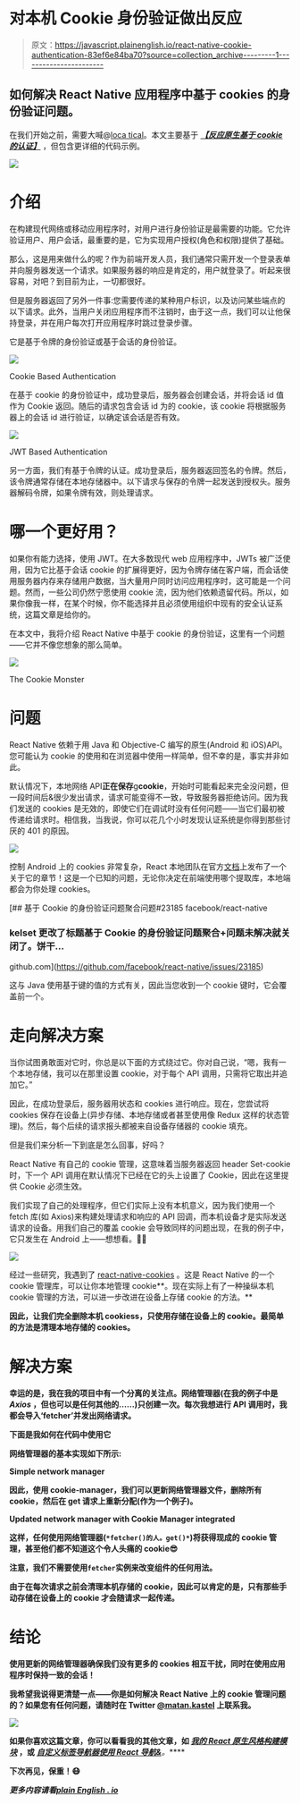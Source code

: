 # 对本机 Cookie 身份验证做出反应

> 原文：<https://javascript.plainenglish.io/react-native-cookie-authentication-83ef6e84ba70?source=collection_archive---------1----------------------->

## 如何解决 React Native 应用程序中基于 cookies 的身份验证问题。

在我们开始之前，需要大喊@[loca tical](https://locastic.medium.com/?source=post_page-----80ee18f4c71b--------------------------------)。本文主要基于 [***【反应原生基于 cookie 的认证】***](https://medium.com/locastic/react-native-cookie-based-authentication-80ee18f4c71b) ，但包含更详细的代码示例。

![](img/36542e670d15016129782d90d9da9a03.png)

# 介绍

在构建现代网络或移动应用程序时，对用户进行身份验证是最需要的功能。它允许验证用户、用户会话，最重要的是，它为实现用户授权(角色和权限)提供了基础。

那么，这是用来做什么的呢？作为前端开发人员，我们通常只需开发一个登录表单并向服务器发送一个请求。如果服务器的响应是肯定的，用户就登录了。听起来很容易，对吧？到目前为止，一切都很好。

但是服务器返回了另外一件事:您需要传递的某种用户标识，以及访问某些端点的以下请求。此外，当用户关闭应用程序而不注销时，由于这一点，我们可以让他保持登录，并在用户每次打开应用程序时跳过登录步骤。

它是基于令牌的身份验证或基于会话的身份验证。

![](img/ee617bc55b007677029ab66c57db7bca.png)

Cookie Based Authentication

在基于 cookie 的身份验证中，成功登录后，服务器会创建会话，并将会话 id 值作为 Cookie 返回。随后的请求包含会话 id 为的 cookie，该 cookie 将根据服务器上的会话 id 进行验证，以确定该会话是否有效。

![](img/747158c1c3de2a374db8777c68f23957.png)

JWT Based Authentication

另一方面，我们有基于令牌的认证。成功登录后，服务器返回签名的令牌。然后，该令牌通常存储在本地存储器中。以下请求与保存的令牌一起发送到授权头。服务器解码令牌，如果令牌有效，则处理请求。

# 哪一个更好用？

如果你有能力选择，使用 JWT。在大多数现代 web 应用程序中，JWTs 被广泛使用，因为它比基于会话 cookie 的扩展得更好，因为令牌存储在客户端，而会话使用服务器内存来存储用户数据，当大量用户同时访问应用程序时，这可能是一个问题。然而，一些公司仍然宁愿使用 cookie 流，因为他们依赖遗留代码。所以，如果你像我一样，在某个时候，你不能选择并且必须使用组织中现有的安全认证系统，这篇文章是给你的。

在本文中，我将介绍 React Native 中基于 cookie 的身份验证，这里有一个问题——它并不像您想象的那么简单。

![](img/5fa511850c4a7c537b14b01ddbc45aa4.png)

The Cookie Monster

# 问题

React Native 依赖于用 Java 和 Objective-C 编写的原生(Android 和 iOS)API。您可能认为 cookie 的使用和在浏览器中使用一样简单，但不幸的是，事实并非如此。

默认情况下，本地网络 API**正在保存**g**cookie**，开始时可能看起来完全没问题，但一段时间后&很少发出请求，请求可能变得不一致，导致服务器拒绝访问。因为我们发送的 cookies 是无效的，即使它们在调试时没有任何问题——当它们最初被传递给请求时。相信我，当我说，你可以花几个小时发现认证系统是你得到那些讨厌的 401 的原因。

![](img/0ef23e17bf367a41c9e67b3cf86e1044.png)

控制 Android 上的 cookies 非常复杂，React 本地团队在官方[文档](https://reactnative.dev/docs/0.61/network#known-issues-with-fetch-and-cookie-based-authentication)上发布了一个关于它的章节！这是一个已知的问题，无论你决定在前端使用哪个提取库，本地端都会为你处理 cookies。

[](https://github.com/facebook/react-native/issues/23185) [## 基于 Cookie 的身份验证问题聚合问题#23185 facebook/react-native

### kelset 更改了标题基于 Cookie 的身份验证问题聚合+问题未解决就关闭了。饼干…

github.com](https://github.com/facebook/react-native/issues/23185) 

这与 Java 使用基于键的值的方式有关，因此当您收到一个 cookie 键时，它会覆盖前一个。

# 走向解决方案

当你试图勇敢面对它时，你总是以下面的方式绕过它。你对自己说，“嗯，我有一个本地存储，我可以在那里设置 cookie，对于每个 API 调用，只需将它取出并追加它。”

因此，在成功登录后，服务器用状态和 cookies 进行响应。现在，您尝试将 cookies 保存在设备上(异步存储、本地存储或者甚至使用像 Redux 这样的状态管理)。然后，每个后续的请求报头都被来自设备存储器的 cookie 填充。

但是我们来分析一下到底是怎么回事，好吗？

React Native 有自己的 cookie 管理，这意味着当服务器返回 header Set-cookie 时，下一个 API 调用在默认情况下已经在它的头上设置了 Cookie，因此在这里提供 Cookie 必须生效。

我们实现了自己的处理程序，但它们实际上没有本机意义，因为我们使用一个 fetch 库(如 Axios)来构建处理请求和响应的 API 回调，而本机设备才是实际发送请求的设备。用我们自己的覆盖 cookie 会导致同样的问题出现，在我的例子中，它只发生在 Android 上——想想看。🤷‍♂️

![](img/f41ed65264f02bf023bb1bcc6275ddcf.png)

经过一些研究，我遇到了 [react-native-cookies](https://github.com/react-native-cookies/cookies) 。这是 React Native 的一个 cookie 管理库，可以让你本地管理 cookie**。现在实际上有了一种操纵本机 cookie 管理的方法，可以进一步改进在设备上存储 cookie 的方法。**

**因此，让我们完全删除本机 cookiess，只使用存储在设备上的 cookie。最简单的方法是清理本地存储的 cookies。**

# **解决方案**

**幸运的是，我在我的项目中有一个分离的关注点。网络管理器(在我的例子中是 *Axios* ，但也可以是任何其他的……)只创建一次。每次我想进行 API 调用时，我都会导入‘fetcher’并发出网络请求。**

**下面是我如何在代码中使用它**

**网络管理器的基本实现如下所示:**

**Simple network manager**

**因此，使用 cookie-manager，我们可以更新网络管理器文件，删除所有 cookie，然后在 get 请求上重新分配(作为一个例子)。**

**Updated network manager with Cookie Manager integrated**

**这样，任何使用网络管理器(` *fetcher()的人。get()* `)将获得现成的 cookie 管理，甚至他们都不知道这个令人头痛的 cookie😎**

**注意，我们不需要使用`fetcher`实例来改变组件的任何用法。**

**由于在每次请求之前会清理本机存储的 cookie，因此可以肯定的是，只有那些手动存储在设备上的 cookie 才会随请求一起传递。**

# **结论**

**使用更新的网络管理器确保我们没有更多的 cookies 相互干扰，同时在使用应用程序时保持一致的会话！**

**我希望我说得更清楚一点——你是如何解决 React Native 上的 cookie 管理问题的？如果您有任何问题，请随时在 Twitter [@matan.kastel](https://twitter.com/MatanKastel) 上联系我。**

**![](img/04f1c2609829ac191b5e30ef90bed8c9.png)**

**如果你喜欢这篇文章，你可以看看我的其他文章，如 [***我的 React 原生风格构建模块***](https://zmtmaster.medium.com/my-react-native-style-building-blocks-f144a22cbcad) ，或 [***自定义标签导航器使用 React 导航&***](https://medium.com/swlh/custom-tab-navigator-using-react-navigation-svg-b659b395a7c4)***。*****

**下次再见，保重！😷**

***更多内容请看*[*plain English . io*](http://plainenglish.io/)**